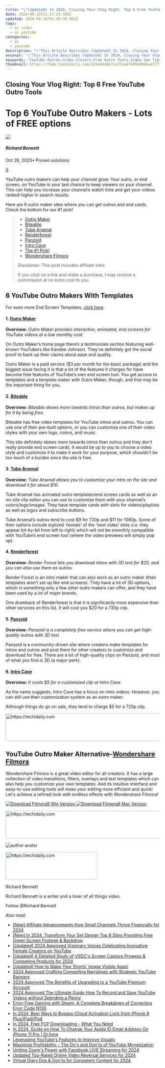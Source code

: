 ```yaml
---
title: "\"[Updated] In 2024, Closing Your Vlog Right  Top 6 Free YouTube Outro Tools\""
date: 2024-09-25T21:17:23.580Z
updated: 2024-09-26T16:49:10.901Z
tags:
  - ai video
  - ai youtube
categories:
  - ai
  - youtube
description: "\"This Article Describes [Updated] In 2024, Closing Your Vlog Right: Top 6 Free YouTube Outro Tools\""
excerpt: "\"This Article Describes [Updated] In 2024, Closing Your Vlog Right: Top 6 Free YouTube Outro Tools\""
keywords: "YouTube Outros,Video Closers,Free Outro Tools,Video Seo Tips,Vlog Conclusions,Video Endings,Outro Management"
thumbnail: https://thmb.techidaily.com/a55de6d667ce151e4f6994d9b6a4777fce149eccc985ca7253a27ff290bf8c11.jpg
---
```


## Closing Your Vlog Right: Top 6 Free YouTube Outro Tools

# Top 6 YouTube Outro Makers - Lots of FREE options

![](https://images.wondershare.com/filmora/article-images/richard-bennett.jpg)

##### Richard Bennett

 Oct 26, 2023• Proven solutions

[0](#commentsBoxSeoTemplate)

YouTube outro makers can help your channel grow. Your outro, or end screen, on YouTube is your last chance to keep viewers on your channel. This can help you increase your channel’s watch time and get your videos ranked higher in search results.

Here are 6 outro maker sites where you can get outros and end cards. Check the bottom for our #1 pick!

> * [Outro Maker](#outromaker)
> * [Biteable](#biteable)
> * [Tube Arsenal](#tubearsenal)
> * [Renderforest](#renderforest)
> * [Panzoid](#Panzoid)
> * [Intro Cave](#introcave)
> * [The #1 Pick!](#one)
> * [Wondershare Filmora](#filmora)

>  Disclaimer: This post includes affiliate links
>
>  If you click on a link and make a purchase, I may receive a commission at no extra cost to you.
>

## 6 YouTube Outro Makers With Templates

For even more End Screen Templates, [click here](https://www.filmora.io/community-blog/free-youtube-end-screen-templates%21-plus%3B-how-to-build-your-301.html).

#### 1. [Outro Maker](https://outromaker.com/blog/free-outro-templates-for-download)

**Overview:** _Outro Maker provides interactive, animated, end screens for YouTube videos at a low monthly cost._

On Outro Maker’s home page there’s a testimonials section featuring well-known YouTubers like Kandee Johnson. They’ve definitely got the social proof to back up their claims about ease and quality.

Outro Maker is a paid service ($3 per month for the basic package) and the biggest issue facing it is that a lot of the features it charges for have become free features of YouTube’s own end screen tool. You get access to templates and a template maker with Outro Maker, though, and that may be the important thing for you.

#### 2. [Biteable](https://biteable.com/)

**Overview:** _Biteable skews more towards intros than outros, but makes up for it by being free._

Biteable has free video templates for YouTube intros and outros. You can use one of their pre-built options, or you can customize one of their video styles with your own logo, colors, and music.

This site definitely skews more towards intros than outros and they don’t really provide end screen cards. It would be up to you to choose a video style and customize it to make it work for your purpose, which shouldn’t be too much of a burden since the site is free.

#### 3. [Tube Arsenal](https://tubearsenal.com/)

**Overview:** _Tube Arsenal allows you to customize your intro on the site and download it for about $10._

Tube Arsenal has animated outro templates/end screen cards as well as an on-site clip editor you can use to customize them with your channel’s colors/logo/images. They have template cards with slots for videos/playlists as well as logos and subscribe buttons.

Tube Arsenal’s outros tend to cost $9 for 720p and $11 for 1080p. Some of their options include stylized ‘reveals’ of the ‘next video’ slots (i.e. they appear bit-by-bit from left to right) which will not be smoothly compatible with YouTube’s end screen tool (where the video previews will simply pop up).

#### 4. [Renderforest](https://www.renderforest.com/)

**Overview:** _Render Forest lets you download intros with 3D text for $20, and you can also use them as outros._

Render Forest is an intro maker that can also work as an outro maker (their templates aren’t set up like end screens). They have a lot of 3D options, which is something only a few other outro makers can offer, and they have been used by a lot of major brands.

One drawback of Renderforest is that it is significantly more expensive than other services on this list. It will cost you $20 for a 720p clip.

#### 5. [Panzoid](https://panzoid.com/)

**Overview:** _Panzoid is a completely free service where you can get high-quality outros with 3D text._

Panzoid is a community-driven site where creators make templates for intros and outros and post them for other creators to customize and download for free. There are a lot of high-quality clips on Panzoid, and most of what you find is 3D (a major perk).

#### 6. [Intro Cave](https://introcave.com/)

**Overview:** _It costs $5 for a customized clip at Intro Cave._

As the name suggests, Intro Cave has a focus on intro videos. However, you can still use their customization system as an outro maker.

Although things do go on sale, they tend to charge $5 for a 720p clip.

<!-- affiliate ads begin -->
<a href="https://appsumo.8odi.net/c/5597632/2129741/7443" target="_top" id="2129741">
  <img src="//a.impactradius-go.com/display-ad/7443-2129741" border="0" alt="https://techidaily.com" width="728" height="90"/>
</a>
<img height="0" width="0" src="https://appsumo.8odi.net/i/5597632/2129741/7443" style="position:absolute;visibility:hidden;" border="0" />
<!-- affiliate ads end -->

## YouTube Outro Maker Alternative-[Wondershare Filmora](https://tools.techidaily.com/wondershare/filmora/download/)

Wondershare Filmora is a great video editor for all creators. It has a large collection of video transitions, filters, overlays and text templates which can also help you customize your own templates. And its intuitive interface and easy-to-use editing tools will make your editing more efficient and quick! Let's achieve a refined look with endless effects with Wondershare Filmora!

[![Download Filmora9 Win Version](https://images.wondershare.com/filmora/guide/download-btn-win.jpg) ](https://tools.techidaily.com/wondershare/filmora/download/) [![Download Filmora9 Mac Version](https://images.wondershare.com/filmora/guide/download-btn-mac.jpg) ](https://tools.techidaily.com/wondershare/filmora/download/)

<!-- affiliate ads begin -->
<a href="https://laganoo.pxf.io/c/5597632/1484950/16446" target="_top" id="1484950">
  <img src="//a.impactradius-go.com/display-ad/16446-1484950" border="0" alt="https://techidaily.com" width="728" height="90"/>
</a>
<img height="0" width="0" src="https://laganoo.pxf.io/i/5597632/1484950/16446" style="position:absolute;visibility:hidden;" border="0" />
<!-- affiliate ads end -->

![author avatar](https://images.wondershare.com/filmora/article-images/richard-bennett.jpg)

<!-- affiliate ads begin -->
<a href="https://aligracehair.sjv.io/c/5597632/1975836/19272" target="_top" id="1975836">
  <img src="//a.impactradius-go.com/display-ad/19272-1975836" border="0" alt="https://techidaily.com" width="300" height="90"/>
</a>
<img height="0" width="0" src="https://aligracehair.sjv.io/i/5597632/1975836/19272" style="position:absolute;visibility:hidden;" border="0" />
<!-- affiliate ads end -->

Richard Bennett

Richard Bennett is a writer and a lover of all things video.

Follow @Richard Bennett

<ins class="adsbygoogle"
     style="display:block"
     data-ad-format="autorelaxed"
     data-ad-client="ca-pub-7571918770474297"
     data-ad-slot="1223367746"></ins>

<ins class="adsbygoogle"
     style="display:block"
     data-ad-client="ca-pub-7571918770474297"
     data-ad-slot="8358498916"
     data-ad-format="auto"
     data-full-width-responsive="true"></ins>

<span class="atpl-alsoreadstyle">Also read:</span>
<div><ul>
<li><a href="https://youtube-webster.techidaily.com/ffiliate-advancements-how-small-channels-thrive-financially-for-2024/"><u>[New] Affiliate Advancements How Small Channels Thrive Financially for 2024</u></a></li>
<li><a href="https://youtube-webster.techidaily.com/n-2024-transform-your-set-design-top-8-sites-providing-free-green-screen-footage-and-backdrop/"><u>[New] In 2024, Transform Your Set Design Top 8 Sites Providing Free Green Screen Footage & Backdrop</u></a></li>
<li><a href="https://youtube-webster.techidaily.com/ed-2024-approved-visionary-voices-celebrating-innovative-female-creators-on-youtube/"><u>[Updated] 2024 Approved Visionary Voices Celebrating Innovative Female Creators on YouTube</u></a></li>
<li><a href="https://desktop-recording.techidaily.com/updated-a-detailed-study-of-vsdcs-screen-capture-prowess-and-competing-products-for-2024/"><u>[Updated] A Detailed Study of VSDC's Screen Capture Prowess & Competing Products for 2024</u></a></li>
<li><a href="https://facebook-video-share.techidaily.com/updated-how-to-make-your-shorts-image-visible-again/"><u>[Updated] How to Make Your Shorts' Image Visible Again</u></a></li>
<li><a href="https://youtube-webster.techidaily.com/approved-crafting-compelling-narratives-with-strategic-youtube-banners/"><u>2024 Approved Crafting Compelling Narratives with Strategic YouTube Banners</u></a></li>
<li><a href="https://youtube-webster.techidaily.com/approved-the-benefits-of-upgrading-to-a-youtube-premium-account/"><u>2024 Approved The Benefits of Upgrading to a YouTube Premium Account</u></a></li>
<li><a href="https://youtube-webster.techidaily.com/approved-the-ultimate-guide-how-to-record-and-save-youtube-videos-without-spending-a-penny/"><u>2024 Approved The Ultimate Guide How To Record and Save YouTube Videos without Spending a Penny</u></a></li>
<li><a href="https://win-able.techidaily.com/error-free-gaming-with-steam-a-complete-breakdown-of-correcting-error-code-n130/"><u>Error-Free Gaming with Steam: A Complete Breakdown of Correcting Error Code N130</u></a></li>
<li><a href="https://activate-lock.techidaily.com/in-2024-best-ways-to-bypass-icloud-activation-lock-from-iphone-8-plusipadipod-by-drfone-ios/"><u>In 2024, Best Ways to Bypass iCloud Activation Lock from iPhone 8 Plus/iPad/iPod</u></a></li>
<li><a href="https://fox-links.techidaily.com/in-2024-free-fcp-downloading-what-you-need/"><u>In 2024, Free FCP Downloading - What You Need</u></a></li>
<li><a href="https://iphone-unlock.techidaily.com/in-2024-guide-on-how-to-change-your-apple-id-email-address-on-iphone-11-pro-drfone-by-drfone-ios/"><u>In 2024, Guide on How To Change Your Apple ID Email Address On iPhone 11 Pro | Dr.fone</u></a></li>
<li><a href="https://youtube-data.techidaily.com/aging-youtubes-features-to-improve-visuals/"><u>Leveraging YouTube's Features to Improve Visuals</u></a></li>
<li><a href="https://youtube-webster.techidaily.com/ize-profitability-the-dos-and-donts-of-youtube-monetization/"><u>Maximize Profitability – The Do's and Don'ts of YouTube Monetization</u></a></li>
<li><a href="https://some-guidance.techidaily.com/uniting-zooms-power-with-facebook-live-streaming-for-2024/"><u>Uniting Zoom's Power with Facebook LIVE Streaming for 2024</u></a></li>
<li><a href="https://smart-video-creator.techidaily.com/updated-top-rated-online-video-reversal-services-for-2024/"><u>Updated Top-Rated Online Video Reversal Services for 2024</u></a></li>
<li><a href="https://youtube-webster.techidaily.com/al-diary-dos-and-donts-for-consistent-content-for-2024/"><u>Virtual Diary Dos & Don'ts for Consistent Content for 2024</u></a></li>
</ul></div>


